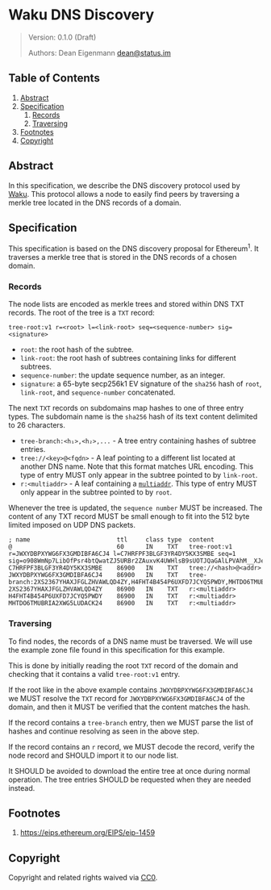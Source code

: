 # Waku DNS Discovery

> Version: 0.1.0 (Draft)
>
> Authors: Dean Eigenmann <dean@status.im>

## Table of Contents

1. [Abstract](#abstract)
2. [Specification](#specification)
    1. [Records](#records)
    2. [Traversing](#traversing)
3. [Footnotes](#footnotes)
4. [Copyright](#copyright)

## Abstract

In this specification, we describe the DNS discovery protocol used by [Waku](./waku.md). This protocol allows a node to easily find peers by traversing a merkle tree located in the DNS records of a domain.

## Specification

This specification is based on the DNS discovery proposal for Ethereum<sup>1</sup>. It traverses a merkle tree that is stored in the DNS records of a chosen domain.

### Records

The node lists are encoded as merkle trees and stored within DNS TXT records. The root of the tree is a `TXT` record:

```
tree-root:v1 r=<root> l=<link-root> seq=<sequence-number> sig=<signature>
```

- `root`: the root hash of the subtree.
- `link-root`:  the root hash of subtrees containing links for different subtrees.
- `sequence-number`: the update sequence number, as an integer.
- `signature`: a 65-byte secp256k1 EV signature of the `sha256` hash of `root`, `link-root`, and `sequence-number` concatenated.

The next `TXT` records on subdomains map hashes to one of three entry types. The subdomain name is the `sha256` hash of its text content delimited to 26 characters.

- `tree-branch:<h₁>,<h₂>,...` - A tree entry containing hashes of subtree entries.
- `tree://<key>@<fqdn>` - A leaf pointing to a different list located at another DNS name. Note that this format matches URL encoding. This type of entry MUST only appear in the subtree pointed to by `link-root`.
- `r:<multiaddr>` - A leaf containing a [`multiaddr`](https://github.com/multiformats/multiaddr). This type of entry MUST only appear in the subtree pointed to by `root`.

Whenever the tree is updated, the `sequence number` MUST be increased. The content of any TXT record MUST be small enough to fit into the 512 byte limited imposed on UDP DNS packets.

```
; name                        ttl     class type  content
@                             60      IN    TXT   tree-root:v1 r=JWXYDBPXYWG6FX3GMDIBFA6CJ4 l=C7HRFPF3BLGF3YR4DY5KX3SMBE seq=1 sig=o908WmNp7LibOfPsr4btQwatZJ5URBr2ZAuxvK4UWHlsB9sUOTJQaGAlLPVAhM__XJesCHxLISo94z5Z2a463gA
C7HRFPF3BLGF3YR4DY5KX3SMBE    86900   IN    TXT   tree://<hash>@<addr>
JWXYDBPXYWG6FX3GMDIBFA6CJ4    86900   IN    TXT   tree-branch:2XS2367YHAXJFGLZHVAWLQD4ZY,H4FHT4B454P6UXFD7JCYQ5PWDY,MHTDO6TMUBRIA2XWG5LUDACK24
2XS2367YHAXJFGLZHVAWLQD4ZY    86900   IN    TXT   r:<multiaddr>
H4FHT4B454P6UXFD7JCYQ5PWDY    86900   IN    TXT   r:<multiaddr>
MHTDO6TMUBRIA2XWG5LUDACK24    86900   IN    TXT   r:<multiaddr>

```

### Traversing

To find nodes, the records of a DNS name must be traversed. We will use the example zone file found in this specification for this example.

This is done by initially reading the root `TXT` record of the domain and checking that it contains a valid `tree-root:v1` entry. 

If the root like in the above example contains `JWXYDBPXYWG6FX3GMDIBFA6CJ4` we MUST resolve the `TXT` record for `JWXYDBPXYWG6FX3GMDIBFA6CJ4` of the domain, and then it MUST be verified that the content matches the hash.

If the record contains a `tree-branch` entry, then we MUST parse the list of hashes and continue resolving as seen in the above step.

If the record contains an `r` record, we MUST decode the record, verify the node record and SHOULD import it to our node list.

It SHOULD be avoided to download the entire tree at once during normal operation. The tree entries SHOULD be requested when they are needed instead.

## Footnotes
1. <https://eips.ethereum.org/EIPS/eip-1459>

## Copyright

Copyright and related rights waived via [CC0](https://creativecommons.org/publicdomain/zero/1.0/).
